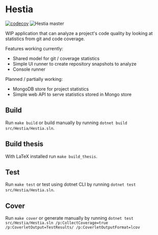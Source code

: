 # Hestia

[![codecov](https://codecov.io/gh/marczinusd/hestia/branch/master/graph/badge.svg?token=IZF6men3ZB)](https://codecov.io/gh/marczinusd/hestia)
![Hestia master](https://github.com/marczinusd/hestia/workflows/Hestia%20master/badge.svg)

WIP application that can analyze a project's code quality by looking at statistics from git and code coverage.

Features working currently:

* Shared model for git / coverage statistics
* Simple UI runner to create repository snapshots to analyze
* Console runner

Planned / partially working:

* MongoDB store for project statistics
* Simple web API to serve statistics stored in Mongo store

## Build

Run `make build` or build manually by running `dotnet build src/Hestia/Hestia.sln`.

## Build thesis

With LaTeX installed run `make build_thesis`.

## Test

Run `make test` or test using dotnet CLI by running `dotnet test src/Hestia/Hestia.sln`.

## Cover

Run `make cover` or generate manually by running `dotnet test src/Hestia/Hestia.sln /p:CollectCoverage=true /p:CoverletOutput=TestResults/ /p:CoverletOutputFormat=lcov`
